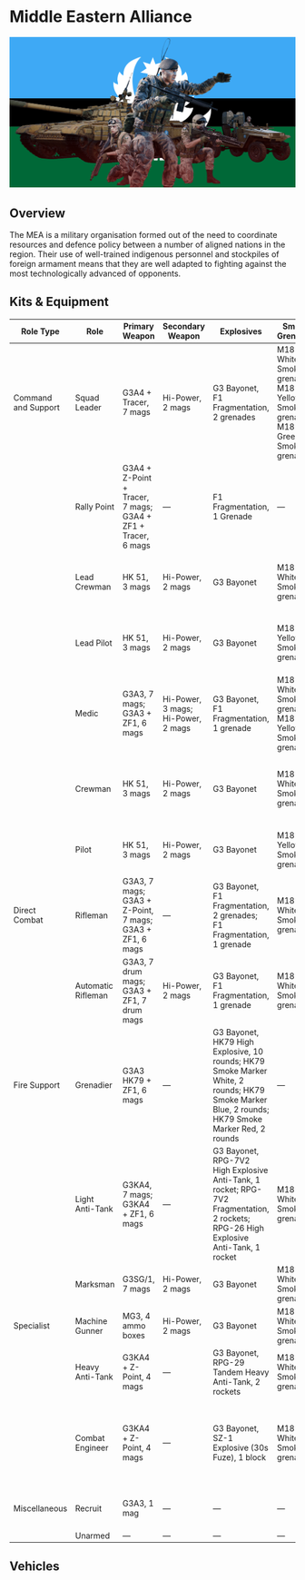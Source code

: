 # Middle Eastern Alliance

![Middle Eastern Alliance](./middle-eastern-alliance.png)

## Overview
The MEA is a military organisation formed out of the need to coordinate resources and defence policy between a number of aligned nations in the region. Their use of well-trained indigenous personnel and stockpiles of foreign armament means that they are well adapted to fighting against the most technologically advanced of opponents.

## Kits & Equipment
| Role Type           | Role                  | Primary Weapon                                              | Secondary Weapon                      | Explosives                                                        | Smoke Grenades                                            | Medical Supplies                | Addtl. Equipment                                             |
|---------------------|-----------------------|-------------------------------------------------------------|---------------------------------------|------------------------------------------------------------------|-----------------------------------------------------------|---------------------------------|-------------------------------------------------------------|
| Command and Support | Squad Leader          | G3A4 + Tracer, 7 mags                                        | Hi-Power, 2 mags                      | G3 Bayonet, F1 Fragmentation, 2 grenades                        | M18 White Smoke, 2 grenades; M18 Yellow Smoke, 1 grenade; M18 Green Smoke, 1 grenade | Field Dressing, 2 packages      | Soviet Field Binoculars                                      |
|                     | Rally Point           | G3A4 + Z-Point + Tracer, 7 mags; G3A4 + ZF1 + Tracer, 6 mags | —                                     | F1 Fragmentation, 1 Grenade                                      | —                                                         | —                               | —                                                           |
|                     | Lead Crewman          | HK 51, 3 mags                                                | Hi-Power, 2 mags                      | G3 Bayonet                                                      | M18 White Smoke, 2 grenades                                 | Field Dressing, 2 packages      | Soviet Field Binoculars, Vehicle Repair Tools, Rally Point  |
|                     | Lead Pilot            | HK 51, 3 mags                                                | Hi-Power, 2 mags                      | G3 Bayonet                                                      | M18 Yellow Smoke, 2 grenades                                | Field Dressing, 2 packages      | Soviet Field Binoculars, Vehicle Repair Tools, Rally Point  |
|                     | Medic                 | G3A3, 7 mags; G3A3 + ZF1, 6 mags                             | Hi-Power, 3 mags; Hi-Power, 2 mags    | G3 Bayonet, F1 Fragmentation, 1 grenade                          | M18 White Smoke, 2 grenades; M18 Yellow Smoke, 2 grenades  | Field Dressing, 9 packages      | Medical Kit, Entrenching Tool, Soviet Field Binoculars       |
|                     | Crewman               | HK 51, 3 mags                                                | Hi-Power, 2 mags                      | G3 Bayonet                                                      | M18 White Smoke, 2 grenades                                 | Field Dressing, 2 packages      | Entrenching Tool, Soviet Field Binoculars, Vehicle Repair Tools |
|                     | Pilot                 | HK 51, 3 mags                                                | Hi-Power, 2 mags                      | G3 Bayonet                                                      | M18 Yellow Smoke, 2 grenades                                | Field Dressing, 2 packages      | Soviet Field Binoculars, Vehicle Repair Tools                |
| Direct Combat       | Rifleman              | G3A3, 7 mags; G3A3 + Z-Point, 7 mags; G3A3 + ZF1, 6 mags     | —                                     | G3 Bayonet, F1 Fragmentation, 2 grenades; F1 Fragmentation, 1 grenade | M18 White Smoke, 2 grenades                                 | Field Dressing, 2 packages      | Entrenching Tool, Ammo Bag, Soviet Field Binoculars         |
|                     | Automatic Rifleman    | G3A3, 7 drum mags; G3A3 + ZF1, 7 drum mags                   | Hi-Power, 2 mags                      | G3 Bayonet, F1 Fragmentation, 1 grenade                          | M18 White Smoke, 2 grenades                                 | Field Dressing, 2 packages      | Entrenching Tool, Soviet Field Binoculars                   |
| Fire Support        | Grenadier             | G3A3 HK79 + ZF1, 6 mags                                      | —                                     | G3 Bayonet, HK79 High Explosive, 10 rounds; HK79 Smoke Marker White, 2 rounds; HK79 Smoke Marker Blue, 2 rounds; HK79 Smoke Marker Red, 2 rounds | —                                                         | Field Dressing, 2 packages      | Entrenching Tool                                             |
|                     | Light Anti-Tank       | G3KA4, 7 mags; G3KA4 + ZF1, 6 mags                           | —                                     | G3 Bayonet, RPG-7V2 High Explosive Anti-Tank, 1 rocket; RPG-7V2 Fragmentation, 2 rockets; RPG-26 High Explosive Anti-Tank, 1 rocket | M18 White Smoke, 2 grenades                                 | Field Dressing, 2 packages      | Entrenching Tool, Soviet Field Binoculars                   |
|                     | Marksman              | G3SG/1, 7 mags                                               | Hi-Power, 2 mags                      | G3 Bayonet                                                      | M18 White Smoke, 2 grenades                                 | Field Dressing, 2 packages      | Entrenching Tool, Soviet Field Binoculars                   |
| Specialist          | Machine Gunner        | MG3, 4 ammo boxes                                            | Hi-Power, 2 mags                      | G3 Bayonet                                                      | M18 White Smoke, 2 grenades                                 | Field Dressing, 2 packages      | Entrenching Tool                                             |
|                     | Heavy Anti-Tank       | G3KA4 + Z-Point, 4 mags                                      | —                                     | G3 Bayonet, RPG-29 Tandem Heavy Anti-Tank, 2 rockets              | M18 White Smoke, 2 grenades                                 | Field Dressing, 2 packages      | Entrenching Tool, Soviet Field Binoculars                   |
|                     | Combat Engineer       | G3KA4 + Z-Point, 4 mags                                      | —                                     | G3 Bayonet, SZ-1 Explosive (30s Fuze), 1 block                   | M18 White Smoke, 2 grenades                                 | Field Dressing, 2 packages      | Entrenching Tool, Vehicle Repair Tools, Sandbags, Razor Wire, Soviet Field Binoculars |
| Miscellaneous       | Recruit               | G3A3, 1 mag                                                  | —                                     | —                                                                | —                                                         | Field Dressing, 1 package       | Entrenching Tool                                             |
|                     | Unarmed               | —                                                           | —                                     | —                                                                | —                                                         | —                               | —                                                           |


## Vehicles